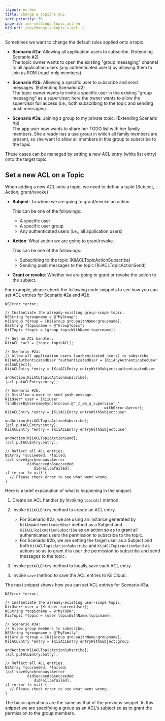 ```yaml
---
layout: en-doc
title: Change a Topic's ACL
sort-priority: 50
page-id: ios-settings_topic_acl-en
old-url: /en/change-a-topic-s-acl--2
---
```

Sometimes we want to change the default rules applied onto a topic.

* **Scenario #2a:**  Allowing all application users to subscribe.  (Extending
  Scenario #2)  
    The topic owner wants to open the existing "group messaging" channel to all
    application users (any authenticated users) by allowing them to join as ROM
    (read-only members).

* **Scenario #2b:** Allowing a specific user to subscribe and send messages.
  (Extending Scenario #2)  
    The topic owner wants to invite a specific user in the existing "group
    messaging" as a supervisor; here the owner wants to allow the supervisor
    full access (i.e., both subscribing to the topic and sending push
    messages).

* **Scenario #3a:** Joining a group to my private topic.
  (Extending Scenario #3)  
    The app user now wants to share her TODO list with her family members.  She
    already has a use group in which all family members are present, so she
    want to allow all members in this group to subscribe to the topic.

These cases can be managed by setting a new ACL entry (white list entry) onto
the target topic.

## Set a new ACL on a Topic

When adding a new ACL onto a topic, we need to define a tuple {Subject, Action,
grant/revoke}

* **Subject**: To whom we are going to grant/revoke an action.   

    This can be one of the followings:
    * A specific user
    * A specific user group
    * Any authenticated users (i.e., all application users)

* **Action**: What action we are going to grant/revoke.  

    This can be one of the followings:
    * Subscribing to the topic (KiiACLTopicActionSubscribe)
    * Sending push messages to the topic (KiiACLTopicActionSend)

* **Grant or revoke**: Whether we are going to grant or revoke the action to
  the subject.

For example, please check the following code snippets to see how you can set ACL entries for Scenario #2a and #2b.

```objc
NSError *error;

// Instantiate the already-existing group-scope topic.
NSString *groupname = @"MyGroup";
KiiGroup *group = [KiiGroup groupWithName:groupname];
NSString *topicname = @"GroupTopic";
KiITopic *topic = [group topicWithName:topicname];

// Get an ACL handler.
KiiACL *acl = [topic topicACL];

// Scenario #2a:
// Allow all application users (authenticated users) to subscribe
KiiAnyAuthenticatedUser *authenticatedUser = [KiiAnyAuthenticatedUser aclSubject];
KiiACLEntry *entry = [KiiACLEntry entryWithSubject:authenticatedUser
                                         andAction:KiiACLTopicActionSubscribe];
[acl putACLEntry:entry];

// Scenario #2b:
// Disallow a user to send push message.
KiiUser* user = [KiiUser findUserByUsernameSynchronous:@"_I_am_a_supervisor_"
                                             withError:&error];
KiiACLEntry *entry = [KiiACLEntry entryWithSubject:user
                                         andAction:KiiACLTopicActionSubscribe];
[acl putACLEntry:entry];
KiiACLEntry *entry = [KiiACLEntry entryWithSubject:user
                                         andAction:KiiACLTopicActionSend];
[acl putACLEntry:entry];

// Reflect all ACL entries.
NSArray *succeeded, *failed;
[acl saveSynchronous:&error
          didSucceed:&succeeded
             didFail:&failed];
if (error != nil) {
  // Please check error to see what went wrong... 
}
```

Here is a brief explanation of what is happening in the snippet.

1. Create an ACL handler by invoking `topicAcl` method.
1. Invoke `KiiACLEntry` method to create an ACL entry.
    * For Scenario #2a, we are using an instance generated by
      `kiiAnyAuthenticatedUser` method as a Subject and
      `KiiACLTopicActionSubscribe` as an action so as to grant all
      authenticated users the permission to subscribe to the topic.
    * For Scenario #2b, we are setting the target user as a Subject and both
      `KiiACLTopicActionSubscribe` and `KiiACLTopicActionSend` as actions so as
      to grant this user the permission to subscribe and send messages to the
      topic.

1. Invoke `putACLEntry` method to locally save each ACL entry.
1. Invoke `save` method to save the ACL entries to Kii Cloud.

The next snippet shows how you can set ACL entries for Scenario #3a.

```objc
NSError *error;

// Instantiate the already-existing user-scope topic.
KiiUser* user = [KiiUser currentUser];
NSString *topicname = @"MyTODO";
KiiTopic *topic = [user topicWithName:topicname];

// Scenario #3a:
// Allow group members to subscribe.
NSString *groupname = @"MyFamily";
KiiGroup *group = [KiiGroup groupWithName:groupname];
KiiACLEntry *entry = [KiiACLEntry entryWithSubject:group
                                         andAction:KiiACLTopicActionSubscribe];
[acl putACLEntry:entry];

// Reflect all ACL entries.
NSArray *succeeded, *failed;
[acl saveSynchronous:&error
          didSucceed:&succeeded
             didFail:&failed];
if (error != nil) {
  // Please check error to see what went wrong... 
} 
```

The basic operations are the same as that of the previous snippet.  In this
snippet we are specifying a group as an ACL's subject so as to grant the
permission to the group members.

